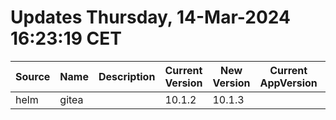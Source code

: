 # Updates Thursday, 14-Mar-2024 16:23:19 CET
| Source | Name  | Description | Current Version | New Version | Current AppVersion | New AppVersion | Reference                   |
| ------ | ----- | ----------- | --------------- | ----------- | ------------------ | -------------- | --------------------------- |
| helm   | gitea |             | 10.1.2          | 10.1.3      |                    | 1.21.7         | https://dl.gitea.io/charts/ |

